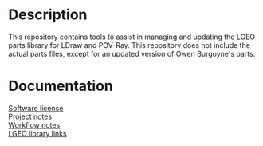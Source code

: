 # Description

This repository contains tools to assist in managing and updating the LGEO parts library for LDraw and POV-Ray. This repository does not include the actual parts files, except for an updated version of Owen Burgoyne's parts.

# Documentation

[Software license](license.md)<br>
[Project notes](docs/project_notes.md)<br>
[Workflow notes](docs/workflow_notes.md)<br>
[LGEO library links](docs/lgeo_libraries_links.md)
